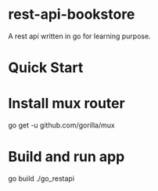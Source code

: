 # rest-api-bookstore
A rest api written in go for learning purpose.

# Quick Start
# Install mux router
go get -u github.com/gorilla/mux

# Build and run app
go build
./go_restapi
